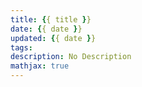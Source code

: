 ```yaml
---
title: {{ title }}
date: {{ date }}
updated: {{ date }}
tags:
description: No Description
mathjax: true
---
```

